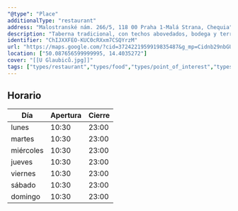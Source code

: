 ```yaml
---
"@type": "Place"
additionalType: "restaurant"
address: "Malostranské nám. 266/5, 118 00 Praha 1-Malá Strana, Chequia"
description: "Taberna tradicional, con techos abovedados, bodega y terraza, que ofrece platos checos contundentes y cervezas."
identifier: "ChIJXXFEO-KUC0cRXxm7CSQYrzM"
url: "https://maps.google.com/?cid=3724221959919835487&g_mp=Cidnb29nbGUubWFwcy5wbGFjZXMudjEuUGxhY2VzLlNlYXJjaFRleHQQABgEIAA"
location: ["50.087656599999995, 14.4035272"]
cover: "[[U Glaubiců.jpg]]"
tags: ["types/restaurant","types/food","types/point_of_interest","types/establishment"]
---
```


## Horario

| Día  | Apertura  | Cierre  |
|---|---|---|
| lunes | 10:30 | 23:00 |
| martes | 10:30 | 23:00 |
| miércoles | 10:30 | 23:00 |
| jueves | 10:30 | 23:00 |
| viernes | 10:30 | 23:00 |
| sábado | 10:30 | 23:00 |
| domingo | 10:30 | 23:00 |